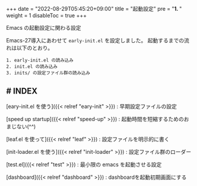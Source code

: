 +++
date = "2022-08-29T05:45:20+09:00"
title = "起動設定"
pre = "<b>1. </b>"
weight = 1
disableToc = true
+++

Emacs の起動設定に関わる設定

Emacs-27導入にあわせて `early-init.el` を設定しました。 
起動するまでの流れは以下のとおり。

```shellsession
1. early-init.el の読み込み
2. init.el の読み込み
3. inits/ の設定ファイル群の読み込み
```

## # INDEX

[eary-init.el を使う]({{< relref "eary-init" >}})
: 早期設定ファイルの設定

[speed up startup]({{< relref "speed-up" >}})
: 起動時間を短縮するためのおまじない(^^)

[leaf.el を使って]({{< relref "leaf" >}})
: 設定ファイルを明示的に書く

[init-loader.el を使う]({{< relref "init-loader" >}})
: 設定ファイル群のローダー

[test.el]({{< relref "test" >}})
: 最小限の emacs を起動させる設定

[dashboard]({{< relref "dashboard" >}})
: dashboardを起動初期画面にする

